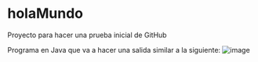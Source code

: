 # holaMundo
Proyecto para hacer una prueba inicial de GitHub

Programa en Java que va a hacer una salida similar a la siguiente: ![image](https://user-images.githubusercontent.com/101181654/157224316-13050349-f4e5-4540-855b-b394e4ddd027.png)
